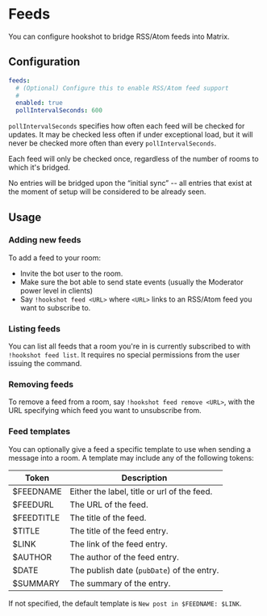 # Feeds

You can configure hookshot to bridge RSS/Atom feeds into Matrix.

## Configuration

```yaml
feeds:
  # (Optional) Configure this to enable RSS/Atom feed support
  #
  enabled: true
  pollIntervalSeconds: 600
```

`pollIntervalSeconds` specifies how often each feed will be checked for updates.
It may be checked less often if under exceptional load, but it will never be checked more often than every `pollIntervalSeconds`.

Each feed will only be checked once, regardless of the number of rooms to which it's bridged.

No entries will be bridged upon the “initial sync” -- all entries that exist at the moment of setup will be considered to be already seen.

## Usage

### Adding new feeds

To add a feed to your room:

  - Invite the bot user to the room.
  - Make sure the bot able to send state events (usually the Moderator power level in clients)
  - Say `!hookshot feed <URL>` where `<URL>` links to an RSS/Atom feed you want to subscribe to.

### Listing feeds

You can list all feeds that a room you're in is currently subscribed to with `!hookshot feed list`.
It requires no special permissions from the user issuing the command.

### Removing feeds

To remove a feed from a room, say `!hookshot feed remove <URL>`, with the URL specifying which feed you want to unsubscribe from.


### Feed templates

You can optionally give a feed a specific template to use when sending a message into a room. A template
may include any of the following tokens:

|Token     |Description                                 |
|----------|--------------------------------------------|
|$FEEDNAME | Either the label, title or url of the feed.|
|$FEEDURL  | The URL of the feed.                       |
|$FEEDTITLE| The title of the feed.                     |
|$TITLE    | The title of the feed entry.               |
|$LINK     | The link of the feed entry.                |
|$AUTHOR   | The author of the feed entry.              |
|$DATE     | The publish date (`pubDate`) of the entry. |
|$SUMMARY  | The summary of the entry.                  |

If not specified, the default template is `New post in $FEEDNAME: $LINK`.
